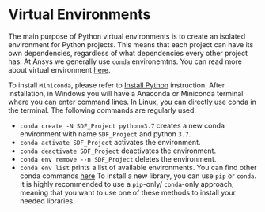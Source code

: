 # Virtual Environments

The main purpose of Python virtual environments is to create an isolated environment for Python projects. This means that each project can have its own dependencies, regardless of what dependencies every other project has. At Ansys we generally use `conda` environemtns.
You can read more about virtual environment [here](https://realpython.com/python-virtual-environments-a-primer/).

To install `Miniconda`, please refer to [Install Python](InstallingPython.md) instruction. After installation, in Windows you will have a Anaconda or Miniconda terminal where you can enter command lines. In Linux, you can directly use conda in the terminal. The following commands are regularly used:
- `conda create -N SDF_Project python=3.7` creates a new conda environment with name `SDF_Project` and python `3.7`.
- `conda activate SDF_Project` activates the environment.
- `conda deactivate SDF_Project` deactivates the environment.
- `conda env remove --n SDF_Project` deletes the environment.
- `conda env list` prints a list of available environments.
You can find other conda commands [here](https://docs.conda.io/projects/conda/en/latest/user-guide/cheatsheet.html)
To install a new library, you can use `pip` or `conda`. It is highly recommended to use a `pip`-only/ `conda`-only approach, meaning that you want  to use one of these methods to install your needed libraries.
